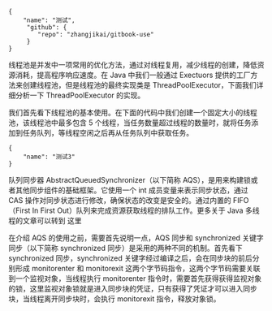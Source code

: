 <!--start-->
```config
{
    "name": "测试",
     "github": {
        "repo": "zhangjikai/gitbook-use"
     }
}
```

线程池是并发中一项常用的优化方法，通过对线程复用，减少线程的创建，降低资源消耗，提高程序响应速度。在 Java 中我们一般通过 Exectuors 提供的工厂方法来创建线程池，但是线程池的最终实现类是 ThreadPoolExecutor，下面我们详细分析一下 ThreadPoolExecutor 的实现。

<!--more  -->

我们首先看下线程池的基本使用。在下面的代码中我们创建一个固定大小的线程池，该线程池中最多包含 5 个线程，当任务数量超过线程的数量时，就将任务添加到任务队列，等线程空闲之后再从任务队列中获取任务。

<!-- start-->

```config
{
    "name": "测试3"
}
```

队列同步器 AbstractQueuedSynchronizer（以下简称 AQS），是用来构建锁或者其他同步组件的基础框架。它使用一个 int 成员变量来表示同步状态，通过 CAS 操作对同步状态进行修改，确保状态的改变是安全的。通过内置的 FIFO （First In First Out）队列来完成资源获取线程的排队工作。更多关于 Java 多线程的文章可以转到 这里

<!-- more   -->

在介绍 AQS 的使用之前，需要首先说明一点，AQS 同步和 synchronized 关键字同步（以下简称 synchronized 同步）是采用的两种不同的机制。首先看下 synchronized 同步，synchronized 关键字经过编译之后，会在同步块的前后分别形成 monitorenter 和 monitorexit 这两个字节码指令，这两个字节码需要关联到一个监视对象，当线程执行 monitorenter 指令时，需要首先获得获得监视对象的锁，这里监视对象锁就是进入同步块的凭证，只有获得了凭证才可以进入同步块，当线程离开同步块时，会执行 monitorexit 指令，释放对象锁。
